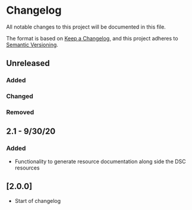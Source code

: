 # Changelog
All notable changes to this project will be documented in this file.

The format is based on [Keep a Changelog](https://keepachangelog.com/en/1.0.0/),
and this project adheres to [Semantic Versioning](https://semver.org/spec/v2.0.0.html).

## Unreleased
### Added
### Changed
### Removed

## 2.1 - 9/30/20
### Added
- Functionality to generate resource documentation along side the DSC resources

## [2.0.0]
- Start of changelog